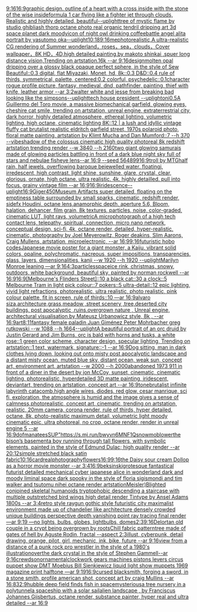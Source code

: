 [9:16](https://www.ebank.nz/aiartgenerator?category=9%3A16)[16:9](https://www.ebank.nz/aiartgenerator?category=16%3A9)[graphic design. outline of a heart with a cross inside with the stone of the wise inside](https://www.ebank.nz/aiartgenerator?category=graphic%20design.%20outline%20of%20a%20heart%20with%20a%20cross%20inside%20with%20the%20stone%20of%20the%20wise%20inside)[formula 1 car flying like a fighter jet through clouds, Realistic and highly detailed, beautiful](https://www.ebank.nz/aiartgenerator?category=formula%201%20car%20flying%20like%20a%20fighter%20jet%20through%20clouds%2C%20Realistic%20and%20highly%20detailed%2C%20beautiful)[--uplight](https://www.ebank.nz/aiartgenerator?category=--uplight)[tree of mystic flame by studio ghibli](https://www.ebank.nz/aiartgenerator?category=tree%20of%20mystic%20flame%20by%20studio%20ghibli)[ash thorp octane photo real organic tendril dripping art 3d space planet dark moody](https://www.ebank.nz/aiartgenerator?category=ash%20thorp%20octane%20photo%20real%20organic%20tendril%20dripping%20art%203d%20space%20planet%20dark%20moody)[icon of night owl drinking coffee](https://www.ebank.nz/aiartgenerator?category=icon%20of%20night%20owl%20drinking%20coffee)[battle angel alita portrait by yasutomo oka](https://www.ebank.nz/aiartgenerator?category=battle%20angel%20alita%20portrait%20by%20yasutomo%20oka)[--uplight](https://www.ebank.nz/aiartgenerator?category=--uplight)[10:18](https://www.ebank.nz/aiartgenerator?category=10%3A18)[9:16](https://www.ebank.nz/aiartgenerator?category=9%3A16)[me](https://www.ebank.nz/aiartgenerator?category=me)[photorealistic,A ultra-realistic CG rendering of Summer wonderland，roses，sea，clouds，Cover wallpaper，8K HD，4D,high detailed painting,by makoto shinkai ,spuer long distance vision,Trending on artstation.16k --ar 9:16](https://www.ebank.nz/aiartgenerator?category=photorealistic%2CA%20ultra-realistic%20CG%20rendering%20of%20Summer%20wonderland%EF%BC%8Croses%EF%BC%8Csea%EF%BC%8Cclouds%EF%BC%8CCover%20wallpaper%EF%BC%8C8K%20HD%EF%BC%8C4D%2Chigh%20detailed%20painting%2Cby%20makoto%20shinkai%20%2Cspuer%20long%20distance%20vision%2CTrending%20on%20artstation.16k%20--ar%209%3A16)[design](https://www.ebank.nz/aiartgenerator?category=design)[molten opal dripping over a glossy black opaque perfect sphere, in the style of Sew Beautiful::0.3 digital, flat Miyazaki, Monet, hd, 8k::0.3 D&D::0.4 rule of thirds, symmetrical, palette, centered:0.2 colorful, psychedelic::0.1](https://www.ebank.nz/aiartgenerator?category=molten%20opal%20dripping%20over%20a%20glossy%20black%20opaque%20perfect%20sphere%2C%20in%20the%20style%20of%20Sew%20Beautiful%3A%3A0.3%20digital%2C%20flat%20Miyazaki%2C%20Monet%2C%20hd%2C%208k%3A%3A0.3%20D%26D%3A%3A0.4%20rule%20of%20thirds%2C%20symmetrical%2C%20palette%2C%20centered%3A0.2%20colorful%2C%20psychedelic%3A%3A0.1)[character rogue profile picture, fantasy, medieval, dnd, pathfinder, painting, thief with knife, leather armor --ar 3:2](https://www.ebank.nz/aiartgenerator?category=character%20rogue%20profile%20picture%2C%20fantasy%2C%20medieval%2C%20dnd%2C%20pathfinder%2C%20painting%2C%20thief%20with%20knife%2C%20leather%20armor%20--ar%203%3A2)[walter white and jesse from breaking bad looking like the simpsons](https://www.ebank.nz/aiartgenerator?category=walter%20white%20and%20jesse%20from%20breaking%20bad%20looking%20like%20the%20simpsons)[--uplight](https://www.ebank.nz/aiartgenerator?category=--uplight)[tech house president --uplight](https://www.ebank.nz/aiartgenerator?category=tech%20house%20president%20--uplight)[oni](https://www.ebank.nz/aiartgenerator?category=oni)[0.5](https://www.ebank.nz/aiartgenerator?category=0.5)[A Guillermo del Toro movie, a massive biomechanical garfield, glowing eyes, cheshire cat smile, trending on artstation, unreal engine, extraterrestrial city, dark horror, highly detailed atmosphere, ethereal lighting, volumetric lighting, high octane, cinematic lighting 8K::12 |  a lush and idyllic vintage fluffy cat brutalist realistic eldritch garfield street, 1970s polaroid photo, floral matte painting, artstation by Klimt Mucha and Dan Mumford::7 --h 370 --vibe](https://www.ebank.nz/aiartgenerator?category=A%20Guillermo%20del%20Toro%20movie%2C%20a%20massive%20biomechanical%20garfield%2C%20glowing%20eyes%2C%20cheshire%20cat%20smile%2C%20trending%20on%20artstation%2C%20unreal%20engine%2C%20extraterrestrial%20city%2C%20dark%20horror%2C%20highly%20detailed%20atmosphere%2C%20ethereal%20lighting%2C%20volumetric%20lighting%2C%20high%20octane%2C%20cinematic%20lighting%208K%3A%3A12%20%7C%20%20a%20lush%20and%20idyllic%20vintage%20fluffy%20cat%20brutalist%20realistic%20eldritch%20garfield%20street%2C%201970s%20polaroid%20photo%2C%20floral%20matte%20painting%2C%20artstation%20by%20Klimt%20Mucha%20and%20Dan%20Mumford%3A%3A7%20--h%20370%20--vibe)[shadow of the colossus cinematic high quality photoreal 8k redshift artstation trending render --w 3840 --h 2160](https://www.ebank.nz/aiartgenerator?category=shadow%20of%20the%20colossus%20cinematic%20high%20quality%20photoreal%208k%20redshift%20artstation%20trending%20render%20--w%203840%20--h%202160)[two giant glowing samurais made of glowing particles battling in front of a dark blue night sky full of stars and nebulae fisheye lens--ar 16:9 --seed 564899](https://www.ebank.nz/aiartgenerator?category=two%20giant%20glowing%20samurais%20made%20of%20glowing%20particles%20battling%20in%20front%20of%20a%20dark%20blue%20night%20sky%20full%20of%20stars%20and%20nebulae%20fisheye%20lens--ar%2016%3A9%20--seed%20564899)[16:9](https://www.ebank.nz/aiartgenerator?category=16%3A9)[troll by MTG](https://www.ebank.nz/aiartgenerator?category=troll%20by%20MTG)[half rain, half jewels. overflowing baroque bejewelled water. floatingj, irredescent, high contrast, light shine, sunshine, glare, crystal, clear, glorious, ornate, high octane. ultra realistic. 4k. highly detailled. pull into focus. grainy vintage film --ar 16:9](https://www.ebank.nz/aiartgenerator?category=half%20rain%2C%20half%20jewels.%20overflowing%20baroque%20bejewelled%20water.%20floatingj%2C%20irredescent%2C%20high%20contrast%2C%20light%20shine%2C%20sunshine%2C%20glare%2C%20crystal%2C%20clear%2C%20glorious%2C%20ornate%2C%20high%20octane.%20ultra%20realistic.%204k.%20highly%20detailled.%20pull%20into%20focus.%20grainy%20vintage%20film%20--ar%2016%3A9)[16:9](https://www.ebank.nz/aiartgenerator?category=16%3A9)[iridescence](https://www.ebank.nz/aiartgenerator?category=iridescence)[--uplight](https://www.ebank.nz/aiartgenerator?category=--uplight)[16:9](https://www.ebank.nz/aiartgenerator?category=16%3A9)[Giger](https://www.ebank.nz/aiartgenerator?category=Giger)[450](https://www.ebank.nz/aiartgenerator?category=450)[Museum Artifacts  super detailed, floating on the emptiness table surrounded by small sparks, cinematic, redshift render, sidefx Houdini, octane lens,anamorphic depth, aperture 5.6, Bloom, halation, dehancer, film grain, 8k textures, particles, noise, color-graded, cinematic LUT, light rays, volumetric](https://www.ebank.nz/aiartgenerator?category=Museum%20Artifacts%20%20super%20detailed%2C%20floating%20on%20the%20emptiness%20table%20surrounded%20by%20small%20sparks%2C%20cinematic%2C%20redshift%20render%2C%20sidefx%20Houdini%2C%20octane%20lens%2Canamorphic%20depth%2C%20aperture%205.6%2C%20Bloom%2C%20halation%2C%20dehancer%2C%20film%20grain%2C%208k%20textures%2C%20particles%2C%20noise%2C%20color-graded%2C%20cinematic%20LUT%2C%20light%20rays%2C%20volumetric)[A microphotograph of a high tech contact lens, telepathy, spiritual, connection, micro nano network, conceptual design, sci-fi, 4k, octane render, detailed, hyper-realistic, cinematic, photography by Joel Meyerowitz, Roger deakins, Slim Aarons, Craig Mullens, artstation, microelectronic, --ar 16:9](https://www.ebank.nz/aiartgenerator?category=A%20microphotograph%20of%20a%20high%20tech%20contact%20lens%2C%20telepathy%2C%20spiritual%2C%20connection%2C%20micro%20nano%20network%2C%20conceptual%20design%2C%20sci-fi%2C%204k%2C%20octane%20render%2C%20detailed%2C%20hyper-realistic%2C%20cinematic%2C%20photography%20by%20Joel%20Meyerowitz%2C%20Roger%20deakins%2C%20Slim%20Aarons%2C%20Craig%20Mullens%2C%20artstation%2C%20microelectronic%2C%20--ar%2016%3A9)[9:16](https://www.ebank.nz/aiartgenerator?category=9%3A16)[futuristic hobo codes](https://www.ebank.nz/aiartgenerator?category=futuristic%20hobo%20codes)[Japanese movie poster for a giant monster, a Kaiju, vibrant solid colors, opaline, polychromatic, nacreous, super impositions, transparencies, glass, layers, dimensionalities, kanji --w 1920 --h 1920 --uplight](https://www.ebank.nz/aiartgenerator?category=Japanese%20movie%20poster%20for%20a%20giant%20monster%2C%20a%20Kaiju%2C%20vibrant%20solid%20colors%2C%20opaline%2C%20polychromatic%2C%20nacreous%2C%20super%20impositions%2C%20transparencies%2C%20glass%2C%20layers%2C%20dimensionalities%2C%20kanji%20--w%201920%20--h%201920%20--uplight)[Marilyn Monroe leaning —ar 9:16](https://www.ebank.nz/aiartgenerator?category=Marilyn%20Monroe%20leaning%20%E2%80%94ar%209%3A16)[4:3](https://www.ebank.nz/aiartgenerator?category=4%3A3)[particles](https://www.ebank.nz/aiartgenerator?category=particles)[space](https://www.ebank.nz/aiartgenerator?category=space)[](https://www.ebank.nz/aiartgenerator?category=)[ice rink, christmas, snowy, outdoors, white background, beautiful sky, painted by norman rockwell --ar 16:9](https://www.ebank.nz/aiartgenerator?category=ice%20rink%2C%20christmas%2C%20snowy%2C%20outdoors%2C%20white%20background%2C%20beautiful%20sky%2C%20painted%20by%20norman%20rockwell%20--ar%2016%3A9)[16:9](https://www.ebank.nz/aiartgenerator?category=16%3A9)[[Melbourne's Flinders Street]::10 a black cat::30 a clock::5 Melbourne Tram in light pick colour::7 pokers::5 ultra-detail::12 epic lighting, vivid light refractions, photorealistic, ultra realistic, photo realistic, pink colour palette, fit in screen, rule of thirds::10 —ar 16:9](https://www.ebank.nz/aiartgenerator?category=%5BMelbourne%27s%20Flinders%20Street%5D%3A%3A10%20a%20black%20cat%3A%3A30%20a%20clock%3A%3A5%20Melbourne%20Tram%20in%20light%20pick%20colour%3A%3A7%20pokers%3A%3A5%20ultra-detail%3A%3A12%20epic%20lighting%2C%20vivid%20light%20refractions%2C%20photorealistic%2C%20ultra%20realistic%2C%20photo%20realistic%2C%20pink%20colour%20palette%2C%20fit%20in%20screen%2C%20rule%20of%20thirds%3A%3A10%20%E2%80%94ar%2016%3A9)[alvaro siza,architecture,grass,meadow ,street scenery ,tree,deserted city buildings, post apocalyptic ,ruins,overgrown nature , Unreal engine, architectural visualisation,by Mateusz Urbanowicz style, 8k , --ar 16:9](https://www.ebank.nz/aiartgenerator?category=alvaro%20siza%2Carchitecture%2Cgrass%2Cmeadow%20%2Cstreet%20scenery%20%2Ctree%2Cdeserted%20city%20buildings%2C%20post%20apocalyptic%20%2Cruins%2Covergrown%20nature%20%2C%20Unreal%20engine%2C%20architectural%20visualisation%2Cby%20Mateusz%20Urbanowicz%20style%2C%208k%20%2C%20--ar%2016%3A9)[art](https://www.ebank.nz/aiartgenerator?category=art)[8:11](https://www.ebank.nz/aiartgenerator?category=8%3A11)[fantasy female paladin Juan Giménez Peter Mohrbacher greg rutkowski --w 1088 --h 1664](https://www.ebank.nz/aiartgenerator?category=fantasy%20female%20paladin%20Juan%20Gim%C3%A9nez%20Peter%20Mohrbacher%20greg%20rutkowski%20--w%201088%20--h%201664)[--uplight](https://www.ebank.nz/aiartgenerator?category=--uplight)[A beautiful portrait of an orc druid by Justin Gerard and Jim Burns, orc is bald with horns and tusks, a white rose::1 green color scheme, character design, specular lighting, Trending on artstation::1 text, watermark, signature::-1 --ar 16:9](https://www.ebank.nz/aiartgenerator?category=A%20beautiful%20portrait%20of%20an%20orc%20druid%20by%20Justin%20Gerard%20and%20Jim%20Burns%2C%20orc%20is%20bald%20with%20horns%20and%20tusks%2C%20a%20white%20rose%3A%3A1%20green%20color%20scheme%2C%20character%20design%2C%20specular%20lighting%2C%20Trending%20on%20artstation%3A%3A1%20text%2C%20watermark%2C%20signature%3A%3A-1%20--ar%2016%3A9)[Dog sitting, man in dark clothes lying down, looking out onto misty post apocalyptic landscape and a distant misty ocean, muted blue sky, distant ocean, weak sun, concept art, environment art, artstation --w 2000 --h 2000](https://www.ebank.nz/aiartgenerator?category=Dog%20sitting%2C%20man%20in%20dark%20clothes%20lying%20down%2C%20looking%20out%20onto%20misty%20post%20apocalyptic%20landscape%20and%20a%20distant%20misty%20ocean%2C%20muted%20blue%20sky%2C%20distant%20ocean%2C%20weak%20sun%2C%20concept%20art%2C%20environment%20art%2C%20artstation%20--w%202000%20--h%202000)[abandoned 1973 911 in front of a diner in the desert by jon McCoy, sunset, cinematic, cinematic lighting, photorealistic, hyperdetailed 3D matte painting, iridescent, deviantart, trending on artstation, concept art --ar 16:9](https://www.ebank.nz/aiartgenerator?category=abandoned%201973%20911%20in%20front%20of%20a%20diner%20in%20the%20desert%20by%20jon%20McCoy%2C%20sunset%2C%20cinematic%2C%20cinematic%20lighting%2C%20photorealistic%2C%20hyperdetailed%203D%20matte%20painting%2C%20iridescent%2C%20deviantart%2C%20trending%20on%20artstation%2C%20concept%20art%20--ar%2016%3A9)[tone](https://www.ebank.nz/aiartgenerator?category=tone)[brutalist infinite labyrinth catacomb,high angle wires, diodes, red glow, cesar manrique, sci fi, exploration, the atmosphere is humid and the image gives a sense of calmness,photorealistic, concept art, cinematic, trending on artstation, realistic, 20mm camera, corona render, rule of thirds, hyper detailed, octane, 8k, photo-realistic maximum detail, volumetric light moody cinematic epic, ultra photoreal, no crop,  octane render, render in unreal engine 5 --ar 16:9](https://www.ebank.nz/aiartgenerator?category=brutalist%20infinite%20labyrinth%20catacomb%2Chigh%20angle%20wires%2C%20diodes%2C%20red%20glow%2C%20cesar%20manrique%2C%20sci%20fi%2C%20exploration%2C%20the%20atmosphere%20is%20humid%20and%20the%20image%20gives%20a%20sense%20of%20calmness%2Cphotorealistic%2C%20concept%20art%2C%20cinematic%2C%20trending%20on%20artstation%2C%20realistic%2C%2020mm%20camera%2C%20corona%20render%2C%20rule%20of%20thirds%2C%20hyper%20detailed%2C%20octane%2C%208k%2C%20photo-realistic%20maximum%20detail%2C%20volumetric%20light%20moody%20cinematic%20epic%2C%20ultra%20photoreal%2C%20no%20crop%2C%20%20octane%20render%2C%20render%20in%20unreal%20engine%205%20--ar%2016%3A9)[dof](https://www.ebank.nz/aiartgenerator?category=dof)[manatees](https://www.ebank.nz/aiartgenerator?category=manatees)[SUP"](https://www.ebank.nz/aiartgenerator?category=SUP%22)[<https://s.mj.run/bwyvn6MNF1Q>](https://www.ebank.nz/aiartgenerator?category=%3Chttps%3A//s.mj.run/bwyvn6MNF1Q%3E)[snowmoblower](https://www.ebank.nz/aiartgenerator?category=snowmoblower)[the bison’s basement](https://www.ebank.nz/aiartgenerator?category=the%20bison%E2%80%99s%20basement)[a boy running through tall flowers, with symbolic elements, painted in the style of Edmund Dulac; high quality render --ar 20:12](https://www.ebank.nz/aiartgenerator?category=a%20boy%20running%20through%20tall%20flowers%2C%20with%20symbolic%20elements%2C%20painted%20in%20the%20style%20of%20Edmund%20Dulac%3B%20high%20quality%20render%20--ar%2020%3A12)[simple stretched black satin fabric](https://www.ebank.nz/aiartgenerator?category=simple%20stretched%20black%20satin%20fabric)[10:16](https://www.ebank.nz/aiartgenerator?category=10%3A16)[card](https://www.ebank.nz/aiartgenerator?category=card)[real](https://www.ebank.nz/aiartgenerator?category=real)[photography](https://www.ebank.nz/aiartgenerator?category=photography)[flowers](https://www.ebank.nz/aiartgenerator?category=flowers)[16:9](https://www.ebank.nz/aiartgenerator?category=16%3A9)[9:16](https://www.ebank.nz/aiartgenerator?category=9%3A16)[the Daisy sour cream Dollop as a horror movie monster --ar 3:4](https://www.ebank.nz/aiartgenerator?category=the%20Daisy%20sour%20cream%20Dollop%20as%20a%20horror%20movie%20monster%20--ar%203%3A4)[16:9](https://www.ebank.nz/aiartgenerator?category=16%3A9)[beksinski](https://www.ebank.nz/aiartgenerator?category=beksinski)[grotesque fantastical futurist detailed mechanical cyber japanese alice in wonderland dark and moody liminal space dark spooky in the style of floria sigismondi and tim walker and tsutomu nihei octane render artstation](https://www.ebank.nz/aiartgenerator?category=grotesque%20fantastical%20futurist%20detailed%20mechanical%20cyber%20japanese%20alice%20in%20wonderland%20dark%20and%20moody%20liminal%20space%20dark%20spooky%20in%20the%20style%20of%20floria%20sigismondi%20and%20tim%20walker%20and%20tsutomu%20nihei%20octane%20render%20artstation)[Meisler)](https://www.ebank.nz/aiartgenerator?category=Meisler%29)[Blighted conjoined skeletal humanoids tryptophobic descending a staircase with multiple outstretched bird wings high detail render Tintype by Ansel Adams 1800s --ar 3:4](https://www.ebank.nz/aiartgenerator?category=Blighted%20conjoined%20skeletal%20humanoids%20tryptophobic%20descending%20a%20staircase%20with%20multiple%20outstretched%20bird%20wings%20high%20detail%20render%20Tintype%20by%20Ansel%20Adams%201800s%20--ar%203%3A4)[retro style raygun gothic style futuristic city maximalist environment made up of chandelier like architecture densely crowded unique buildings perspective depth vanishing point ray tracing final render  —ar 9:19 —no lights, bulbs, globes, lightbulbs, domes](https://www.ebank.nz/aiartgenerator?category=retro%20style%20raygun%20gothic%20style%20futuristic%20city%20maximalist%20environment%20made%20up%20of%20chandelier%20like%20architecture%20densely%20crowded%20unique%20buildings%20perspective%20depth%20vanishing%20point%20ray%20tracing%20final%20render%20%20%E2%80%94ar%209%3A19%20%E2%80%94no%20lights%2C%20bulbs%2C%20globes%2C%20lightbulbs%2C%20domes)[2:3](https://www.ebank.nz/aiartgenerator?category=2%3A3)[9:16](https://www.ebank.nz/aiartgenerator?category=9%3A16)[Delort](https://www.ebank.nz/aiartgenerator?category=Delort)[an old couple in a crypt being overgrown by roots](https://www.ebank.nz/aiartgenerator?category=an%20old%20couple%20in%20a%20crypt%20being%20overgrown%20by%20roots)[Chill fabric pattern](https://www.ebank.nz/aiartgenerator?category=Chill%20fabric%20pattern)[tree made of gates of hell by Aguste Rodin, fractal --aspect 2:3](https://www.ebank.nz/aiartgenerator?category=tree%20made%20of%20gates%20of%20hell%20by%20Aguste%20Rodin%2C%20fractal%20--aspect%202%3A3)[illust, cyberpunk, detail drawing, orange, pilot, girl, mechanic, ink, bike, future --ar 9:16](https://www.ebank.nz/aiartgenerator?category=illust%2C%20cyberpunk%2C%20detail%20drawing%2C%20orange%2C%20pilot%2C%20girl%2C%20mechanic%2C%20ink%2C%20bike%2C%20future%20--ar%209%3A16)[view from a distance of a punk rock pro wrestler in the style of a 1980's illustration](https://www.ebank.nz/aiartgenerator?category=view%20from%20a%20distance%20of%20a%20punk%20rock%20pro%20wrestler%20in%20the%20style%20of%20a%201980%27s%20illustration)[over](https://www.ebank.nz/aiartgenerator?category=over)[the dark crystal in the style of Stephen Gammell--ar 9:16](https://www.ebank.nz/aiartgenerator?category=the%20dark%20crystal%20in%20the%20style%20of%20Stephen%20Gammell--ar%209%3A16)[crewdson](https://www.ebank.nz/aiartgenerator?category=crewdson)[ornamental](https://www.ebank.nz/aiartgenerator?category=ornamental)[clockwork gears machines pistons levers circus puppet show DMT  Moebius Bill Sienkiewicz liquid light show muppets 1969 magazine print halftone —ar 9:19](https://www.ebank.nz/aiartgenerator?category=clockwork%20gears%20machines%20pistons%20levers%20circus%20puppet%20show%20DMT%20%20Moebius%20Bill%20Sienkiewicz%20liquid%20light%20show%20muppets%201969%20magazine%20print%20halftone%20%E2%80%94ar%209%3A19)[16:9](https://www.ebank.nz/aiartgenerator?category=16%3A9)[cursed blacksmith, forging a sword, in a stone smith, profile american shot, concept art by craig Mullins --ar 16:8](https://www.ebank.nz/aiartgenerator?category=cursed%20blacksmith%2C%20forging%20a%20sword%2C%20in%20a%20stone%20smith%2C%20profile%20american%20shot%2C%20concept%20art%20by%20craig%20Mullins%20--ar%2016%3A8)[32:9](https://www.ebank.nz/aiartgenerator?category=32%3A9)[hubble deep field finds fish in space](https://www.ebank.nz/aiartgenerator?category=hubble%20deep%20field%20finds%20fish%20in%20space)[mysterious](https://www.ebank.nz/aiartgenerator?category=mysterious)[a tree nursery in a polytunnel](https://www.ebank.nz/aiartgenerator?category=a%20tree%20nursery%20in%20a%20polytunnel)[a spaceship with a solar sail](https://www.ebank.nz/aiartgenerator?category=a%20spaceship%20with%20a%20solar%20sail)[alien landscape , by Franciscus Johannes Gijsbertus, octane render,  substance painter, hyper real and ultra detailed --ar 16:9](https://www.ebank.nz/aiartgenerator?category=alien%20landscape%20%2C%20by%20Franciscus%20Johannes%20Gijsbertus%2C%20octane%20render%2C%20%20substance%20painter%2C%20hyper%20real%20and%20ultra%20detailed%20--ar%2016%3A9)